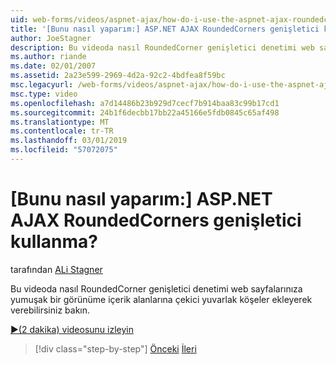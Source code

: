 ```yaml
---
uid: web-forms/videos/aspnet-ajax/how-do-i-use-the-aspnet-ajax-roundedcorners-extender
title: '[Bunu nasıl yaparım:] ASP.NET AJAX RoundedCorners genişletici kullanma? | Microsoft Docs'
author: JoeStagner
description: Bu videoda nasıl RoundedCorner genişletici denetimi web sayfalarınıza yumuşak bir görünüme çekici yuvarlak köşeler için içerik alanı ekleyerek verebilirsiniz gör...
ms.author: riande
ms.date: 02/01/2007
ms.assetid: 2a23e599-2969-4d2a-92c2-4bdfea8f59bc
msc.legacyurl: /web-forms/videos/aspnet-ajax/how-do-i-use-the-aspnet-ajax-roundedcorners-extender
msc.type: video
ms.openlocfilehash: a7d14486b23b929d7cecf7b914baa83c99b17cd1
ms.sourcegitcommit: 24b1f6decbb17bb22a45166e5fdb0845c65af498
ms.translationtype: MT
ms.contentlocale: tr-TR
ms.lasthandoff: 03/01/2019
ms.locfileid: "57072075"
---
```

<a name="how-do-i-use-the-aspnet-ajax-roundedcorners-extender"></a>[Bunu nasıl yaparım:] ASP.NET AJAX RoundedCorners genişletici kullanma?
====================
tarafından [ALi Stagner](https://github.com/JoeStagner)

Bu videoda nasıl RoundedCorner genişletici denetimi web sayfalarınıza yumuşak bir görünüme içerik alanlarına çekici yuvarlak köşeler ekleyerek verebilirsiniz bakın.

[&#9654;(2 dakika) videosunu izleyin](https://channel9.msdn.com/Blogs/ASP-NET-Site-Videos/how-do-i-use-the-aspnet-ajax-roundedcorners-extender)

> [!div class="step-by-step"]
> [Önceki](how-do-i-use-an-aspnet-ajax-scriptmanagerproxy.md)
> [İleri](how-do-i-use-the-aspnet-ajax-timer-control.md)
